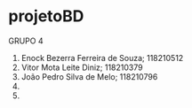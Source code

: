 # projetoBD

GRUPO 4

1. Enock Bezerra Ferreira de Souza; 118210512
2. Vitor Mota Leite Diniz; 118210379
3. João Pedro Silva de Melo; 118210796
4. 
5. 
